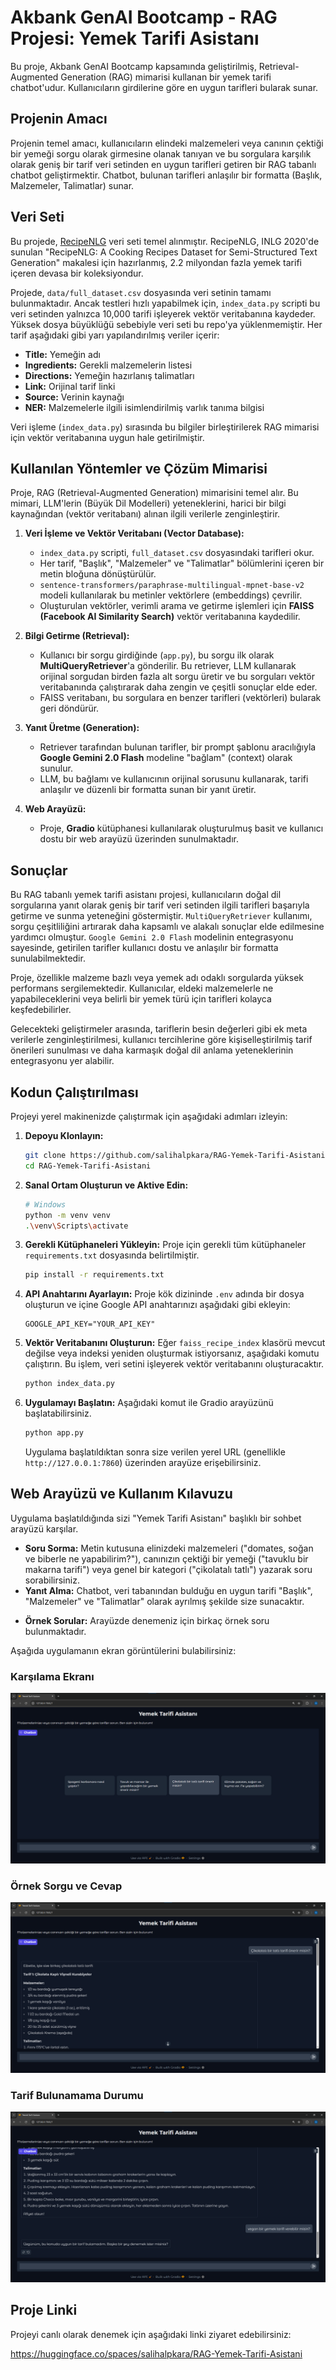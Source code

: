 # Akbank GenAI Bootcamp - RAG Projesi: Yemek Tarifi Asistanı

Bu proje, Akbank GenAI Bootcamp kapsamında geliştirilmiş, Retrieval-Augmented Generation (RAG) mimarisi kullanan bir yemek tarifi chatbot'udur. Kullanıcıların girdilerine göre en uygun tarifleri bularak sunar.

## Projenin Amacı

Projenin temel amacı, kullanıcıların elindeki malzemeleri veya canının çektiği bir yemeği sorgu olarak girmesine olanak tanıyan ve bu sorgulara karşılık olarak geniş bir tarif veri setinden en uygun tarifleri getiren bir RAG tabanlı chatbot geliştirmektir. Chatbot, bulunan tarifleri anlaşılır bir formatta (Başlık, Malzemeler, Talimatlar) sunar.

## Veri Seti

Bu projede, [RecipeNLG](https://github.com/Glorf/recipenlg) veri seti temel alınmıştır. RecipeNLG, INLG 2020'de sunulan "RecipeNLG: A Cooking Recipes Dataset for Semi-Structured Text Generation" makalesi için hazırlanmış, 2.2 milyondan fazla yemek tarifi içeren devasa bir koleksiyondur.

Projede, `data/full_dataset.csv` dosyasında veri setinin tamamı bulunmaktadır. Ancak testleri hızlı yapabilmek için, `index_data.py` scripti bu veri setinden yalnızca 10,000 tarifi işleyerek vektör veritabanına kaydeder. Yüksek dosya büyüklüğü sebebiyle veri seti bu repo'ya yüklenmemiştir. Her tarif aşağıdaki gibi yarı yapılandırılmış veriler içerir:

- **Title:** Yemeğin adı
- **Ingredients:** Gerekli malzemelerin listesi
- **Directions:** Yemeğin hazırlanış talimatları
- **Link:** Orijinal tarif linki
- **Source:** Verinin kaynağı
- **NER:** Malzemelerle ilgili isimlendirilmiş varlık tanıma bilgisi

Veri işleme (`index_data.py`) sırasında bu bilgiler birleştirilerek RAG mimarisi için vektör veritabanına uygun hale getirilmiştir.

## Kullanılan Yöntemler ve Çözüm Mimarisi

Proje, RAG (Retrieval-Augmented Generation) mimarisini temel alır. Bu mimari, LLM'lerin (Büyük Dil Modelleri) yeteneklerini, harici bir bilgi kaynağından (vektör veritabanı) alınan ilgili verilerle zenginleştirir.

1.  **Veri İşleme ve Vektör Veritabanı (Vector Database):**

    - `index_data.py` scripti, `full_dataset.csv` dosyasındaki tarifleri okur.
    - Her tarif, "Başlık", "Malzemeler" ve "Talimatlar" bölümlerini içeren bir metin bloğuna dönüştürülür.
    - `sentence-transformers/paraphrase-multilingual-mpnet-base-v2` modeli kullanılarak bu metinler vektörlere (embeddings) çevrilir.
    - Oluşturulan vektörler, verimli arama ve getirme işlemleri için **FAISS (Facebook AI Similarity Search)** vektör veritabanına kaydedilir.

2.  **Bilgi Getirme (Retrieval):**

    - Kullanıcı bir sorgu girdiğinde (`app.py`), bu sorgu ilk olarak **MultiQueryRetriever**'a gönderilir. Bu retriever, LLM kullanarak orijinal sorgudan birden fazla alt sorgu üretir ve bu sorguları vektör veritabanında çalıştırarak daha zengin ve çeşitli sonuçlar elde eder.
    - FAISS veritabanı, bu sorgulara en benzer tarifleri (vektörleri) bularak geri döndürür.

3.  **Yanıt Üretme (Generation):**

    - Retriever tarafından bulunan tarifler, bir prompt şablonu aracılığıyla **Google Gemini 2.0 Flash** modeline "bağlam" (context) olarak sunulur.
    - LLM, bu bağlamı ve kullanıcının orijinal sorusunu kullanarak, tarifi anlaşılır ve düzenli bir formatta sunan bir yanıt üretir.

4.  **Web Arayüzü:**
    - Proje, **Gradio** kütüphanesi kullanılarak oluşturulmuş basit ve kullanıcı dostu bir web arayüzü üzerinden sunulmaktadır.

## Sonuçlar

Bu RAG tabanlı yemek tarifi asistanı projesi, kullanıcıların doğal dil sorgularına yanıt olarak geniş bir tarif veri setinden ilgili tarifleri başarıyla getirme ve sunma yeteneğini göstermiştir. `MultiQueryRetriever` kullanımı, sorgu çeşitliliğini artırarak daha kapsamlı ve alakalı sonuçlar elde edilmesine yardımcı olmuştur. `Google Gemini 2.0 Flash` modelinin entegrasyonu sayesinde, getirilen tarifler kullanıcı dostu ve anlaşılır bir formatta sunulabilmektedir.

Proje, özellikle malzeme bazlı veya yemek adı odaklı sorgularda yüksek performans sergilemektedir. Kullanıcılar, eldeki malzemelerle ne yapabileceklerini veya belirli bir yemek türü için tarifleri kolayca keşfedebilirler.

Gelecekteki geliştirmeler arasında, tariflerin besin değerleri gibi ek meta verilerle zenginleştirilmesi, kullanıcı tercihlerine göre kişiselleştirilmiş tarif önerileri sunulması ve daha karmaşık doğal dil anlama yeteneklerinin entegrasyonu yer alabilir.

## Kodun Çalıştırılması

Projeyi yerel makinenizde çalıştırmak için aşağıdaki adımları izleyin:

1.  **Depoyu Klonlayın:**

    ```bash
    git clone https://github.com/salihalpkara/RAG-Yemek-Tarifi-Asistani
    cd RAG-Yemek-Tarifi-Asistani
    ```

2.  **Sanal Ortam Oluşturun ve Aktive Edin:**

    ```bash
    # Windows
    python -m venv venv
    .\venv\Scripts\activate
    ```

3.  **Gerekli Kütüphaneleri Yükleyin:**
    Proje için gerekli tüm kütüphaneler `requirements.txt` dosyasında belirtilmiştir.

    ```bash
    pip install -r requirements.txt
    ```

4.  **API Anahtarını Ayarlayın:**
    Proje kök dizininde `.env` adında bir dosya oluşturun ve içine Google API anahtarınızı aşağıdaki gibi ekleyin:

    ```
    GOOGLE_API_KEY="YOUR_API_KEY"
    ```

5.  **Vektör Veritabanını Oluşturun:**
    Eğer `faiss_recipe_index` klasörü mevcut değilse veya indeksi yeniden oluşturmak istiyorsanız, aşağıdaki komutu çalıştırın. Bu işlem, veri setini işleyerek vektör veritabanını oluşturacaktır.

    ```bash
    python index_data.py
    ```

6.  **Uygulamayı Başlatın:**
    Aşağıdaki komut ile Gradio arayüzünü başlatabilirsiniz.
    ```bash
    python app.py
    ```
    Uygulama başlatıldıktan sonra size verilen yerel URL (genellikle `http://127.0.0.1:7860`) üzerinden arayüze erişebilirsiniz.

## Web Arayüzü ve Kullanım Kılavuzu

Uygulama başlatıldığında sizi "Yemek Tarifi Asistanı" başlıklı bir sohbet arayüzü karşılar.

- **Soru Sorma:** Metin kutusuna elinizdeki malzemeleri ("domates, soğan ve biberle ne yapabilirim?"), canınızın çektiği bir yemeği ("tavuklu bir makarna tarifi") veya genel bir kategori ("çikolatalı tatlı") yazarak soru sorabilirsiniz.
- **Yanıt Alma:** Chatbot, veri tabanından bulduğu en uygun tarifi "Başlık", "Malzemeler" ve "Talimatlar" olarak ayrılmış şekilde size sunacaktır.

* **Örnek Sorular:** Arayüzde denemeniz için birkaç örnek soru bulunmaktadır.

Aşağıda uygulamanın ekran görüntülerini bulabilirsiniz:

### Karşılama Ekranı

![Chatbot Karşılama Ekranı](screenshots/chat_interface.png)

### Örnek Sorgu ve Cevap

![Örnek Sorgu ve Cevap](screenshots/query_response.png)

### Tarif Bulunamama Durumu

![Tarif Bulunamama Durumu](screenshots/query_response_fail.png)

## Proje Linki

Projeyi canlı olarak denemek için aşağıdaki linki ziyaret edebilirsiniz:

https://huggingface.co/spaces/salihalpkara/RAG-Yemek-Tarifi-Asistani
